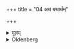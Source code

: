 +++
title = "04 अथ यथार्थम्"

+++

<details><summary>मूलम्</summary>

अथ यथार्थम् ४
</details>

<details><summary>Oldenberg</summary>

4. Then they may do what they like.
</details>
